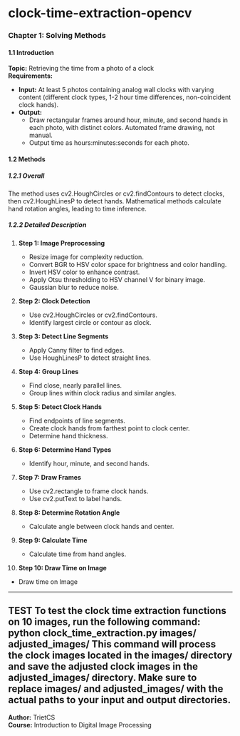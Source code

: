 # clock-time-extraction-opencv
### Chapter 1: Solving Methods
#### 1.1 Introduction
**Topic:** Retrieving the time from a photo of a clock  
**Requirements:**  
- **Input:** At least 5 photos containing analog wall clocks with varying content (different clock types, 1-2 hour time differences, non-coincident clock hands).  
- **Output:**  
  - Draw rectangular frames around hour, minute, and second hands in each photo, with distinct colors. Automated frame drawing, not manual.  
  - Output time as hours:minutes:seconds for each photo.

#### 1.2 Methods
##### 1.2.1 Overall
The method uses cv2.HoughCircles or cv2.findContours to detect clocks, then cv2.HoughLinesP to detect hands. Mathematical methods calculate hand rotation angles, leading to time inference.

##### 1.2.2 Detailed Description
1. **Step 1: Image Preprocessing**
   - Resize image for complexity reduction.
   - Convert BGR to HSV color space for brightness and color handling.
   - Invert HSV color to enhance contrast.
   - Apply Otsu thresholding to HSV channel V for binary image.
   - Gaussian blur to reduce noise.

2. **Step 2: Clock Detection**
   - Use cv2.HoughCircles or cv2.findContours.
   - Identify largest circle or contour as clock.

3. **Step 3: Detect Line Segments**
   - Apply Canny filter to find edges.
   - Use HoughLinesP to detect straight lines.

4. **Step 4: Group Lines**
   - Find close, nearly parallel lines.
   - Group lines within clock radius and similar angles.

5. **Step 5: Detect Clock Hands**
   - Find endpoints of line segments.
   - Create clock hands from farthest point to clock center.
   - Determine hand thickness.

6. **Step 6: Determine Hand Types**
   - Identify hour, minute, and second hands.

7. **Step 7: Draw Frames**
   - Use cv2.rectangle to frame clock hands.
   - Use cv2.putText to label hands.

8. **Step 8: Determine Rotation Angle**
   - Calculate angle between clock hands and center.

9. **Step 9: Calculate Time**
   - Calculate time from hand angles.

10. **Step 10: Draw Time on Image**
   - Draw time on Image
---
TEST
To test the clock time extraction functions on 10 images, run the following command:
python clock_time_extraction.py images/ adjusted_images/
This command will process the clock images located in the images/ directory and save the adjusted clock images in the adjusted_images/ directory.
Make sure to replace images/ and adjusted_images/ with the actual paths to your input and output directories.
---
**Author:** TrietCS  
**Course:** Introduction to Digital Image Processing

